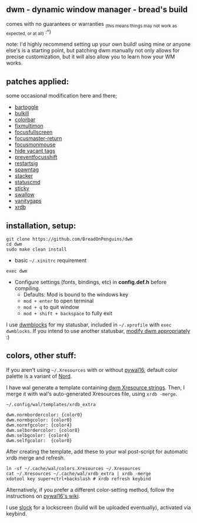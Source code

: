 ## dwm - dynamic window manager - bread's build

comes with no guarantees or warranties <sub>(this means things may not work as expected, or at all)</sub> :^)

note: I'd highly recommend setting up your own build! using mine or anyone else's is a starting point, but patching dwm manually not only allows for precise customization, but it will also allow you to learn how your WM works.


## patches applied:
some occasional modification here and there;
* [bartoggle](https://dwm.suckless.org/patches/bartoggle/)
* [bulkill](https://dwm.suckless.org/patches/bulkill/)
* [colorbar](https://dwm.suckless.org/patches/colorbar/)
* [fixmultimon](https://dwm.suckless.org/patches/fixmultimon/)
* [focusfullscreen](https://dwm.suckless.org/patches/focusfullscreen/)
* [focusmaster-return](https://dwm.suckless.org/patches/focusmaster/)
* [focusmonmouse](https://dwm.suckless.org/patches/focusmonmouse/)
* [hide vacant tags](https://dwm.suckless.org/patches/hide_vacant_tags/)
* [preventfocusshift](https://dwm.suckless.org/patches/preventfocusshift/)
* [restartsig](https://dwm.suckless.org/patches/restartsig/)
* [spawntag](https://dwm.suckless.org/patches/spawntag/)
* [stacker](https://dwm.suckless.org/patches/stacker/)
* [statuscmd](https://dwm.suckless.org/patches/statuscmd/)
* [sticky](https://dwm.suckless.org/patches/sticky/)
* [swallow](https://dwm.suckless.org/patches/swallow/)
* [vanitygaps](https://dwm.suckless.org/patches/vanitygaps/)
* [xrdb](https://dwm.suckless.org/patches/xrdb/)


## installation, setup:
```
git clone https://github.com/BreadOnPenguins/dwm
cd dwm
sudo make clean install
```

* basic ```~/.xinitrc``` requirement
```
exec dwm
```

* Configure settings (fonts, bindings, etc) in **config.def.h** before compiling.
  - Defaults: Mod is bound to the windows key
  - ```mod + enter``` to open terminal
  - ```mod + q``` to quit window
  - ```mod + shift + backspace``` to fully exit


I use [dwmblocks](https://github.com/torrinfail/dwmblocks) for my statusbar, included in ```~/.xprofile``` with ```exec dwmblocks```.
If you intend to use another statusbar, [modify dwm appropriately](https://dwm.suckless.org/patches/anybar/) :)


## colors, other stuff:
If you aren't using ```~/.Xresources``` with or without [pywal16](https://github.com/eylles/pywal16), default color palette is a variant of [Nord](https://www.nordtheme.com/).


I have wal generate a template containing [dwm Xresource strings](https://dwm.suckless.org/patches/xrdb/). Then, I merge it with wal's auto-generated Xresources file, using ```xrdb -merge```.


```~/.config/wal/templates/xrdb_extra```
```
dwm.normbordercolor: {color0}
dwm.normbgcolor: {color0}
dwm.normfgcolor: {color4}
dwm.selbordercolor: {color8}
dwm.selbgcolor: {color4}
dwm.selfgcolor:  {color0}
```

After creating the template, add these to your wal post-script for automatic xrdb merge and refresh.

```
ln -sf ~/.cache/wal/colors.Xresources ~/.Xresources
cat ~/.Xresources ~/.cache/wal/xrdb_extra | xrdb -merge
xdotool key super+ctrl+backslash # xrdb refresh keybind
```

Alternatively, if you prefer a different color-setting method, follow the instructions on [pywal16's wiki](https://github.com/eylles/pywal16/wiki/Customization#dwm).


I use [slock](https://tools.suckless.org/slock/) for a lockscreen (build will be uploaded eventually), activated via keybind.
